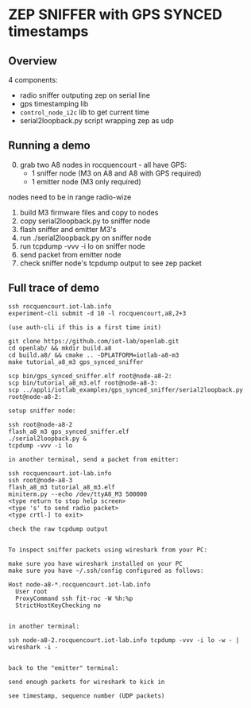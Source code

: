 ZEP SNIFFER with GPS SYNCED timestamps
======================================


Overview
--------

4 components:
- radio sniffer outputing zep on serial line
- gps timestamping lib
- `control_node_i2c` lib to get current time
- serial2loopback.py script wrapping zep as udp

Running a demo
--------------

0. grab two A8 nodes in rocquencourt - all have GPS:
   - 1 sniffer node (M3 on A8 and A8 with GPS required)
   - 1 emitter node (M3 only required)

nodes need to be in range radio-wize

1. build M3 firmware files and copy to nodes
2. copy serial2loopback.py to sniffer node
3. flash sniffer and emitter M3's
4. run ./serial2loopback.py on sniffer node
5. run tcpdump -vvv -i lo on sniffer node
6. send packet from emitter node
7. check sniffer node's tcpdump output to see zep packet

Full trace of demo
------------------
```
ssh rocquencourt.iot-lab.info
experiment-cli submit -d 10 -l rocquencourt,a8,2+3

(use auth-cli if this is a first time init)

git clone https://github.com/iot-lab/openlab.git
cd openlab/ && mkdir build.a8
cd build.a8/ && cmake .. -DPLATFORM=iotlab-a8-m3
make tutorial_a8_m3 gps_synced_sniffer

scp bin/gps_synced_sniffer.elf root@node-a8-2:
scp bin/tutorial_a8_m3.elf root@node-a8-3:
scp ../appli/iotlab_examples/gps_synced_sniffer/serial2loopback.py root@node-a8-2:

setup sniffer node:

ssh root@node-a8-2
flash_a8_m3 gps_synced_sniffer.elf
./serial2loopback.py &
tcpdump -vvv -i lo

in another terminal, send a packet from emitter:

ssh rocquencourt.iot-lab.info
ssh root@node-a8-3
flash_a8_m3 tutorial_a8_m3.elf
miniterm.py --echo /dev/ttyA8_M3 500000
<type return to stop help screen>
<type 's' to send radio packet>
<type crtl-] to exit>

check the raw tcpdump output


To inspect sniffer packets using wireshark from your PC:

make sure you have wireshark installed on your PC
make sure you have ~/.ssh/config configured as follows:

Host node-a8-*.rocquencourt.iot-lab.info
  User root
  ProxyCommand ssh fit-roc -W %h:%p
  StrictHostKeyChecking no


in another terminal:

ssh node-a8-2.rocquencourt.iot-lab.info tcpdump -vvv -i lo -w - | wireshark -i -


back to the "emitter" terminal:

send enough packets for wireshark to kick in

see timestamp, sequence number (UDP packets)
```
